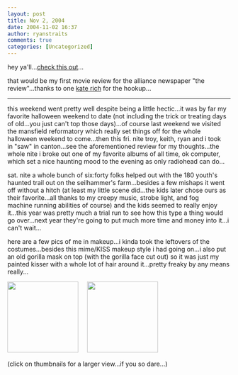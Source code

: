 ```yaml
---
layout: post
title: Nov 2, 2004
date: 2004-11-02 16:37
author: ryanstraits
comments: true
categories: [Uncategorized]
---
```

hey ya'll...<a href="http://www.the-review.com/article.php?pathToFile=/articles//entertainment/&amp;file=moviereviwsaw.txt&amp;article=1&amp;tD=" target="_new">check this out</a>...

that would be my first movie review for the alliance newspaper "the review"...thanks to one <a href="http://www.xanga.com/kaitrich" target="_new">kate rich</a> for the hookup...

---

this weekend went pretty well despite being a little hectic...it was by far my favorite halloween weekend to date (not including the trick or treating days of old...you just can't top those days)...of course last weekend we visited the mansfield reformatory which really set things off for the whole halloween weekend to come...then this fri. nite troy, keith, ryan and i took in "saw" in canton...see the aforementioned review for my thoughts...the whole nite i broke out one of my favorite albums of all time, ok computer, which set a nice haunting mood to the evening as only radiohead can do...

sat. nite a whole bunch of six:forty folks helped out with the 180 youth's haunted trail out on the seilhammer's farm...besides a few mishaps it went off without a hitch (at least my little scene did...the kids later chose ours as their favorite...all thanks to my creepy music, strobe light, and fog machine running abilities of course) and the kids seemed to really enjoy it...this year was pretty much a trial run to see how this type a thing would go over...next year they're going to put much more time and money into it...i can't wait...

here are a few pics of me in makeup...i kinda took the leftovers of the costumes...besides this mime/KISS makeup style i had going on...i also put an old gorilla mask on top (with the gorilla face cut out) so it was just my painted kisser with a whole lot of hair around it...pretty freaky by any means really...

<a href="http://i.xanga.com/bluestarmorning/10-31-04_1733.jpg" target="_new"><img src="http://i.xanga.com/bluestarmorning/t/10-31-04_1733.jpg" alt="" width="160" border="0" /></a>     <a href="http://i.xanga.com/bluestarmorning/10-31-04_1734.jpg" target="_new"><img src="http://i.xanga.com/bluestarmorning/t/10-31-04_1734.jpg" alt="" width="160" border="0" /></a>

(click on thumbnails for a larger view...if you so dare...)
